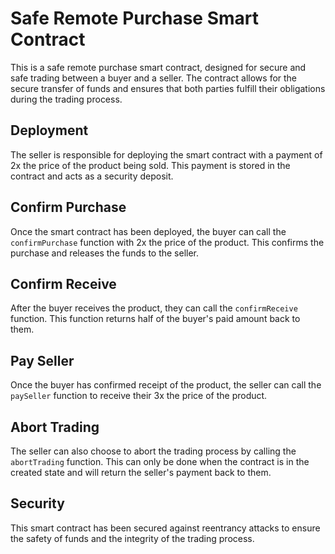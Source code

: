 # Safe Remote Purchase Smart Contract

This is a safe remote purchase smart contract, designed for secure and safe trading between a buyer and a seller. The contract allows for the secure transfer of funds and ensures that both parties fulfill their obligations during the trading process.

## Deployment
The seller is responsible for deploying the smart contract with a payment of 2x the price of the product being sold. This payment is stored in the contract and acts as a security deposit.

## Confirm Purchase
Once the smart contract has been deployed, the buyer can call the ``confirmPurchase`` function with 2x the price of the product. This confirms the purchase and releases the funds to the seller.

## Confirm Receive
After the buyer receives the product, they can call the ``confirmReceive`` function. This function returns half of the buyer's paid amount back to them.

## Pay Seller
Once the buyer has confirmed receipt of the product, the seller can call the ``paySeller`` function to receive their 3x the price of the product.

## Abort Trading
The seller can also choose to abort the trading process by calling the ``abortTrading`` function. This can only be done when the contract is in the created state and will return the seller's payment back to them.

## Security
This smart contract has been secured against reentrancy attacks to ensure the safety of funds and the integrity of the trading process.

